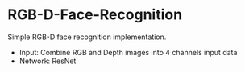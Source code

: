 # RGB-D-Face-Recognition

Simple RGB-D face recognition implementation. 
- Input: Combine RGB and Depth images into 4 channels input data
- Network: ResNet
